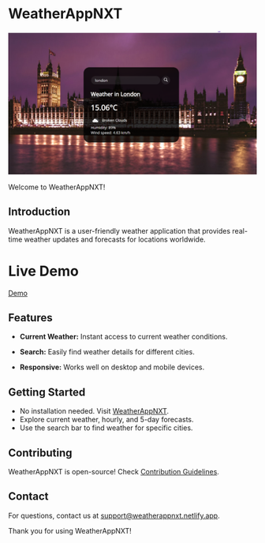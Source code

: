 # WeatherAppNXT

![WeatherAppNXT Demo](london.png)

Welcome to WeatherAppNXT!

## Introduction

WeatherAppNXT is a user-friendly weather application that provides real-time weather updates and forecasts for locations worldwide.
# Live Demo
[Demo](https://weatherappnxt.netlify.app/)


## Features

- **Current Weather:** Instant access to current weather conditions.

- **Search:** Easily find weather details for different cities.
- **Responsive:** Works well on desktop and mobile devices.

## Getting Started

- No installation needed. Visit [WeatherAppNXT](https://weatherappnxt.netlify.app).
- Explore current weather, hourly, and 5-day forecasts.
- Use the search bar to find weather for specific cities.


## Contributing

WeatherAppNXT is open-source! Check [Contribution Guidelines](CONTRIBUTING.md).


## Contact

For questions, contact us at support@weatherappnxt.netlify.app.

Thank you for using WeatherAppNXT!
